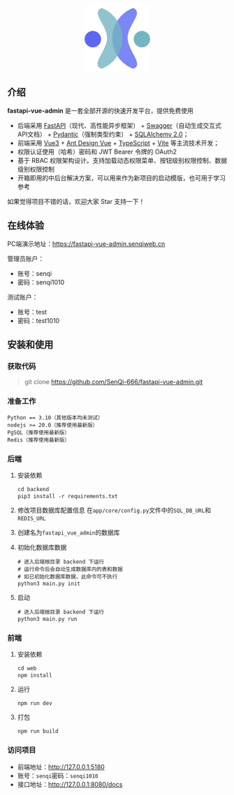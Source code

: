 <div align="center">
  <p align="center">
    <img src="web/public/logo.png" height="150" alt="logo"/>
  </p>
</div>

## 介绍

<b>fastapi-vue-admin</b> 是一套全部开源的快速开发平台，提供免费使用

- 后端采用 <a href="https://fastapi.tiangolo.com/zh/">FastAPI</a>（现代、高性能异步框架） + <a href="https://swagger.io/docs/specification/about/">Swagger</a>（自动生成交互式API文档） + <a href="https://docs.pydantic.dev/2.5/">Pydantic</a>（强制类型约束） + <a href="https://docs.sqlalchemy.org/en/20/">SQLAlchemy 2.0</a>；
- 前端采用 <a href="https://cn.vuejs.org/guide/introduction.html">Vue3</a> + <a href="https://antdv.com/docs/vue/introduce-cn">Ant Design Vue</a> + <a href="https://www.typescriptlang.org/">TypeScript</a> + <a href="https://vitejs.dev/">Vite</a> 等主流技术开发；
- 权限认证使用（哈希）密码和 JWT Bearer 令牌的 OAuth2
- 基于 RBAC 权限架构设计。支持加载动态权限菜单、按钮级别权限控制、数据级别权限控制
- 开箱即用的中后台解决方案，可以用来作为新项目的启动模版，也可用于学习参考

如果觉得项目不错的话，欢迎大家 Star 支持一下！

## 在线体验

PC端演示地址：https://fastapi-vue-admin.senqiweb.cn

管理员账户：

- 账号：senqi
- 密码：senqi1010

测试账户：

- 账号：test
- 密码：test1010

## 安装和使用

### 获取代码

> git clone https://github.com/SenQi-666/fastapi-vue-admin.git

### 准备工作

```
Python == 3.10（其他版本均未测试）
nodejs >= 20.0（推荐使用最新版）
PgSQL（推荐使用最新版）
Redis（推荐使用最新版）
```

### 后端

1. 安装依赖
   
   ```shell
   cd backend
   pip3 install -r requirements.txt
   ```

2. 修改项目数据库配置信息
   在`app/core/config.py`文件中的`SQL_DB_URL`和`REDIS_URL`

3. 创建名为`fastapi_vue_admin`的数据库

4. 初始化数据库数据
   
   ```shell
   # 进入后端根目录 backend 下运行
   # 运行命令后会自动生成数据库内的表和数据
   # 如已初始化数据库数据，此命令可不执行
   python3 main.py init
   ```

5. 启动
   
   ```shell
   # 进入后端根目录 backend 下运行
   python3 main.py run
   ```

### 前端

1. 安装依赖
   
   ```shell
   cd web
   npm install
   ```

2. 运行
   
   ```shell
   npm run dev
   ```

3. 打包
   
   ```shell
   npm run build
   ```

### 访问项目

- 前端地址：http://127.0.0.1:5180
- 账号：`senqi`密码：`senqi1010`
- 接口地址：http://127.0.0.1:8080/docs
